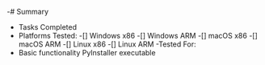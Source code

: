 -# Summary
- Tasks Completed
- Platforms Tested:
-[] Windows x86
-[] Windows ARM
-[] macOS x86
-[] macOS ARM
-[] Linux x86
-[] Linux ARM
-Tested For:
- Basic functionality
PyInstaller executable